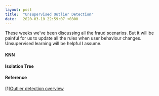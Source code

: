 ```yaml
---
layout: post
title:  "Unsupervised Outlier Detection"
date:   2020-03-10 22:59:07 +0800
---
```


These weeks we've been discussing all the fraud scenarios. But it will be painful for us to update all the rules when user behaviour changes.
Unsupervised learning will be helpful I assume.


#### KNN

#### Isolation Tree


#### Reference

[1][Outlier detection overview](https://www.notion.so/bobzeng/Outlier-Detection-Overview-d993402778a34bbaa946bac0fa043d8f)
